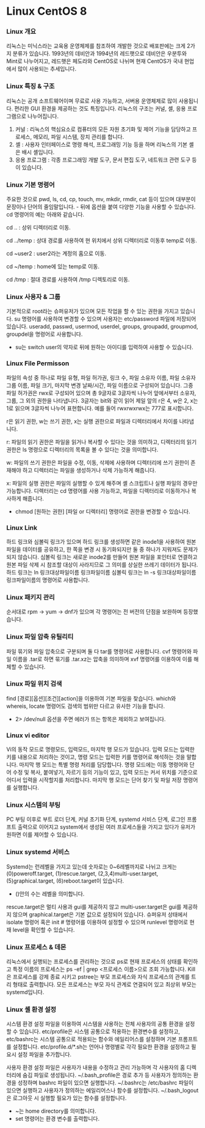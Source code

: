 # Linux CentOS 8
### Linux 개요
리눅스는 미닉스라는 교육용 운영체제를 참조하여 개발한 것으로 배포판에는 크게 2가지 분류가 있습니다. 1993년의 데비안과 1994년의 레드햇으로 데비안은 우분투와 Mint로 나누어지고, 레드햇은 페도라와 CentOS로 나뉘며 현재 CentOS가 국내 현업에서 많이 사용되는 추세입니다.

### Linux 특징 & 구조
리눅스는 공개 소프트웨어이며 무료로 사용 가능하고, 서버용 운영체제로 많이 사용됩니다. 편리한 GUI 환경을 제공하는 것도 특징입니다.
리눅스의 구조는 커널, 셸, 응용 프로그램으로 나누어집니다.
1. 커널 : 리눅스의 핵심요소로 컴퓨터의 모든 자원 초기화 및 제어 기능을 담당하고 프로세스, 메모리, 파일 시스템, 장치 관리를 합니다.
2. 셸 : 사용자 인터페이스로 명령 해석, 프로그래밍 기능 등을 하며 리눅스의 기본 셸은 배시 셸입니다.
3. 응용 프로그램 : 각종 프로그래밍 개발 도구, 문서 편집 도구, 네트워크 관련 도구 등이 있습니다.

### Linux 기본 명령어
주요한 것으로 pwd, ls, cd, cp, touch, mv, mkdir, rmdir, cat 등이 있으며 대부분이 문장이나 단어의 줄임말입니다. - 뒤에 옵션을 붙여 다양한 기능을 사용할 수 있습니다.
cd 명령어의 예는 아래와 같습니다.

cd .. : 상위 디렉터리로 이동.    

cd ../temp : 상대 경로를 사용하여 현 위치에서 상위 디렉터리로 이동후 temp로 이동.

cd ~user2 : user2라는 계정의 홈으로 이동. 

cd ~/temp : home에 있는 temp로 이동.

cd /tmp : 절대 경로를 사용하여 /tmp 디렉토리로 이동.

### Linux 사용자 & 그룹
기본적으로 root라는 슈퍼유저가 있으며 모든 작업을 할 수 있는 권한을 가지고 있습니다. su 명령어를 사용하여 변경할 수 있으며 사용자는 etc/password 파일에 저장되어 있습니다. useradd, passwd, usermod, userdel, groups, groupadd, groupmod, groupdel을 명령어로 사용합니다.
-	su는 switch user의 약자로 뒤에 원하는 아이디를 입력하여 사용할 수 있습니다.

### Linux File Permisson
파일의 속성 중 하나로 파일 유형, 파일 허가권, 링크 수, 파일 소유자 이름, 파일 소유자 그룹 이름, 파일 크기, 마지막 변경 날짜/시간, 파일 이름으로 구성되어 있습니다. 
그중 파일 허가권은 rwx로 구성되어 있으며 총 9글자로 3글자씩 나누어 앞에서부터 소유자, 그룹, 그 외의 권한을 나타냅니다. 3글자는 bit와 같이 읽어 제일 앞의 r은 4, w은 2, x는 1로 읽으며 3글자씩 나누어 표현합니다. 예를 들어 rwxrwxrwx는 777로 표시합니다.

r은 읽기 권한, w는 쓰기 권한, x는 실행 권한으로 파일과 디렉터리에서 차이를 나타냅니다.

r: 파일의 읽기 권한은 파일을 읽거나 복사할 수 있다는 것을 의미하고, 디렉터리의 읽기 권한은 ls 명령으로 디렉터리의 목록을 볼 수 있다는 것을 의미합니다.

w: 파일의 쓰기 권한은 파일을 수정, 이동, 삭제에 사용하며 디렉터리에 쓰기 권한이 존재해야 하고 디렉터리는 파일을 생성하거나 삭제 가능하게 해줍니다.

x: 파일의 실행 권한은 파일의 실행할 수 있게 해주며 셸 스크립트나 실행 파일의 경우만 가능합니다. 디렉터리는 cd 명령어를 사용 가능하고, 파일을 디렉터리로 이동하거나 복사하게 해줍니다.
-	chmod [원하는 권한] [파일 or 디렉터리] 명령어로 권한을 변경할 수 있습니다.

### Linux Link
하드 링크와 심볼릭 링크가 있으며 하드 링크를 생성하면 같은 inode1을 사용하여 원본 파일을 데이터를 공유하고, 한 쪽을 변경 시 동기화되지만 둘 중 하나가 지워져도 문제가 되지 않습니다. 심볼릭 링크는 새로운 inode2를 만들어 원본 파일을 포인터로 연결하고 원본 파일 삭제 시 참조할 대상이 사라지므로 그 의미를 상실한 쓰레기 데이터가 됩니다. 
하드 링크는 ln 링크대상파일이름 링크파일이름 심볼릭 링크는 ln -s 링크대상파일이름 링크파일이름의 명령어로 사용합니다.


### Linux 패키지 관리
순서대로 rpm -> yum -> dnf가 있으며 각 명령어는 전 버전의 단점을 보완하며 등장했습니다.

### Linux 파일 압축 유틸리티
파일 묶기와 파일 압축으로 구분되며 둘 다 tar를 명령어로 사용합니다. cvf 명령어와 파일 이름을 .tar로 하면 묶기를 .tar.xz는 압축을 의미하며 xvf 명령어를 이용하여 이를 해체할 수 있습니다.

### Linux 파일 위치 검색
find [경로][옵션][조건][action]을 이용하여 기본 파일을 찾습니다. which와 whereis, locate 명령어도 검색의 범위만 다르고 유사한 기능을 합니다.
-	2> /dev/null 옵션을 주면 에러가 뜨는 항목은 제외하고 보여집니다.

### Linux vi editor
Vi의 동작 모드로 명령모드, 입력모드, 마지막 행 모드가 있습니다. 입력 모드는 입력한 키를 내용으로 처리하는 것이고, 명령 모드는 입력한 키를 명령어로 해석하는 것을 말합니다. 마지막 행 모드는 특별 명령 처리를 담당합니다. 명령 모드에는 이동 명령어와 단어 수정 및 복사, 붙여넣기, 자르기 등의 기능이 있고, 입력 모드는 커서 위치를 기준으로 어디서 입력을 시작할지를 처리합니다. 마지막 행 모드는 단어 찾기 및 파일 저장 명령어를 실행합니다.

### Linux 시스템의 부팅
PC 부팅 이후로 부트 로더 단계, 커널 초기화 단계, systemd 서비스 단계, 로그인 프롬프트 출력으로 이어지고 system에서 생성된 여러 프로세스들을 가지고 있다가 유저가 원하면 이를 제어할 수 있습니다.

### Linux systemd 서비스
Systemd는 런레벨을 가지고 있는데 숫자로는 0~6레벨까지로 나뉘고 크게는 (0)poweroff.target, (1)rescue.target, (2,3,4)multi-user.target, (5)graphical.target, (6)reboot.target이 있습니다. 

* ()안의 수는 레벨을 의미합니다.

rescue.target은 멀티 사용과 gui를 제공하지 않고 multi-user.target은 gui를 제공하지 않으며 graphical.target은 기본 값으로 설정되어 있습니다. 슈퍼유저 상태에서 isolate 명령어 혹은 init # 명령어를 이용하여 설정할 수 있으며 runlevel 명령어로 현재 level을 확인할 수 있습니다.

### Linux 프로세스 & 데몬
리눅스에서 실행되는 프로세스를 관리하는 것으로 ps로 현재 프로세스의 상태를 확인하고 특정 이름의 프로세스는 ps -ef | grep <프로세스 이름>으로 조회 가능합니다. Kill은 프로세스를 강제 종료 시키고 pstree는 부모 프로세스와 자식 프로세스의 관계를 트리 형태로 출력합니다. 모든 프로세스는 부모 자식 관계로 연결되어 있고 최상위 부모는 systemd입니다.

### Linux 셸 환경 설정
시스템 환경 설정 파일을 이용하여 시스템을 사용하는 전체 사용자의 공통 환경을 설정할 수 있습니다. etc/profile은 시스템 공통으로 적용하는 환경변수를 설정하고, etc/bashrc는 시스템 공통으로 적용되는 함수와 에일리어스를 설정하며 기본 프롬프트를 설정합니다. etc/profile.d/*.sh는 언어나 명령별로 각각 필요한 환경을 설정하고 필요시 설정 파일을 추가합니다.

사용자 환경 설정 파일은 사용자가 내용을 수정하고 관리 가능하며 각 사용자의 홈 디렉터리에 숨김 파일로 생성됩니다. ~/.bash_profile은 경로 추가 등 사용자가 정의하는 환경을 성정하며 bashrc 파일이 있으면 실행합니다. ~/.bashrc는 /etc/bashrc 파일이 있으면 실행하고 사용자가 정의하는 에일리어스나 함수를 설정합니다. ~/.bash_logout은 로그아웃 시 실행할 필요가 있는 함수를 설정합니다.

-	~는 home directory를 의미합니다.
-	set 명령어는 환경 변수를 출력합니다.

